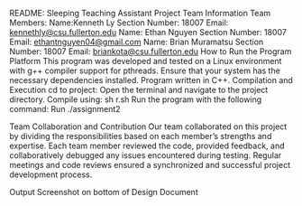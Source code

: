 README: Sleeping Teaching Assistant Project
Team Information
Team Members:
Name:Kenneth Ly
Section Number: 18007
Email: kennethly@csu.fullerton.edu
Name: Ethan Nguyen
Section Number: 18007
Email: ethantnguyen04@gmail.com
Name: Brian Muramatsu
Section Number: 18007
Email: briankota@csu.fullerton.edu
How to Run the Program
Platform
This program was developed and tested on a Linux environment with g++ compiler support for pthreads. Ensure that your system has the necessary dependencies installed. Program written in C++.
Compilation and Execution
cd to project:
Open the terminal and navigate to the project directory.
Compile using: 
sh r.sh
Run the program with the following command:
Run
./assignment2



Team Collaboration and Contribution
Our team collaborated on this project by dividing the responsibilities based on each member’s strengths and expertise. Each team member reviewed the code, provided feedback, and collaboratively debugged any issues encountered during testing. Regular meetings and code reviews ensured a synchronized and successful project development process.


Output Screenshot on bottom of Design Document
